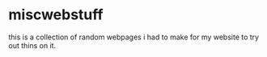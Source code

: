 # miscwebstuff
this is a collection of random webpages i had to make for my website to try out thins on it.
